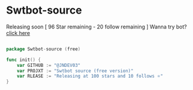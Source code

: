 # Swtbot-source
Releasing soon [ 96 Star remaining - 20 follow remaining ] Wanna try bot? [click here](https://discord.com/api/oauth2/authorize?client_id=985222992873263144&permissions=8&scope=bot%20applications.commands)
```go

package Swtbot-source (free)

func init() {
    var GITHUB := "@JNDEV03"
    var PROJXT := "Swtbot source (free version)"
    var RLEASE := "Releasing at 100 stars and 10 follows ⭐"
}
```
